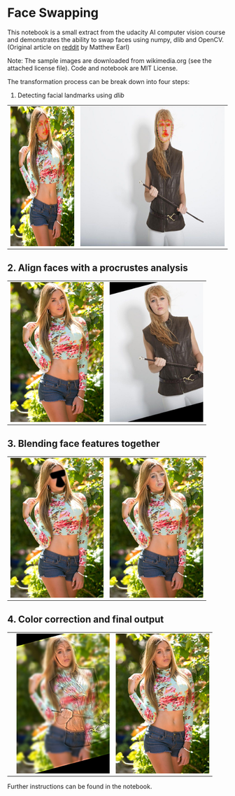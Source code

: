 # Face Swapping

This notebook is a small extract from the udacity AI computer vision course and demonstrates the ability to swap faces using numpy, dlib and OpenCV. (Original article on [reddit](https://www.reddit.com/r/programming/comments/3f591x/so_i_wrote_a_script_that_swaps_peoples_faces_in/) by Matthew Earl)

Note: The sample images are downloaded from wikimedia.org (see the attached license file). Code and notebook are MIT License.

The transformation process can be break down into four steps:

1. Detecting facial landmarks using _dlib_

<table><tr><td><img src="./generated/annotated_Andrea_V.jpg" alt="annotated sample 1" style="height: 320px;"/></td>
<td><img src="./generated/annotated_The_Equestrian_Session.jpg" alt="annotated sample 2" style="height: 320px;"/></td></tr></table>

## 2. Align faces with a procrustes analysis

<table><tr><td><img src="./Andrea_V.jpg" alt="annotated sample 1" style="height: 320px;"/></td>
<td><img src="./generated/warped_The_Equestrian_Session.jpg" alt="annotated sample 2" style="height: 320px;"/></td></tr></table>

## 3. Blending face features together

<table><tr><td><img src="./generated/masked_Andrea_V.jpg" alt="masked sample 1" style="height: 320px;"/></td>
<td><img src="./generated/combined_Andrea_V.jpg" alt="merged face sample 1" style="height: 320px;"/></td></tr></table>

## 4. Color correction and final output

<table><tr><td><td><img src="./generated/debug2_Andrea_V.jpg" alt="color corrected sample 2" style="height: 320px;"/></td>
<td><img src="./generated/final_Andrea_V.jpg" alt="final face sample 1" style="height: 320px;"/></td></tr></table>

Further instructions can be found in the notebook.
